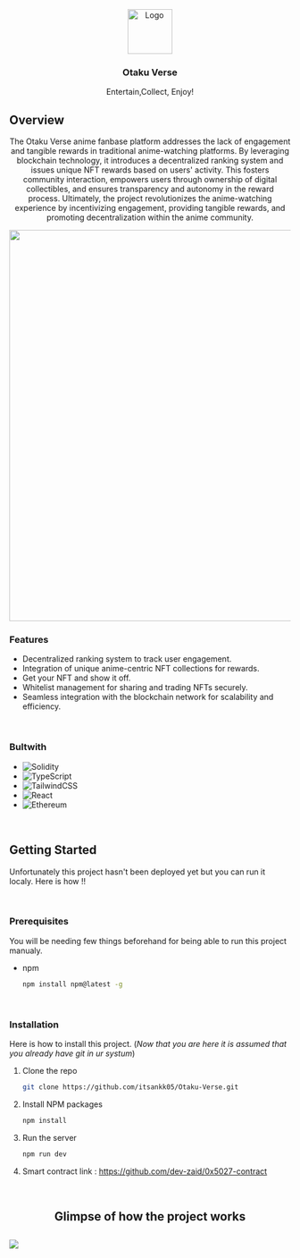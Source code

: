 <div align="center">
  <a href="https://github.com/othneildrew/Best-README-Template">
    <img src="https://slwehdbwpcxuqrwxmwqq.supabase.co/storage/v1/object/public/resources/Dragonball-removebg.png" alt="Logo" width="80" height="80">
  </a>

  <h3 align="center">Otaku Verse</h3>
  <p align="center">
    Entertain,Collect, Enjoy!
<!--     <br />
    <a href="https://github.com/othneildrew/Best-README-Template"><strong>Explore the docs »</strong></a>
    <br />
    <br />
    <a href="https://github.com/othneildrew/Best-README-Template">View Demo</a>
    ·
    <a href="https://github.com/othneildrew/Best-README-Template/issues">Report Bug</a>
    ·
    <a href="https://github.com/othneildrew/Best-README-Template/issues">Request Feature</a> -->
  </p>
</div>

## Overview

<p align="center">
    The Otaku Verse anime fanbase platform addresses the lack of engagement and tangible rewards in traditional anime-watching platforms. By leveraging blockchain technology, it introduces a decentralized ranking system and issues unique NFT rewards based on users' activity. This fosters community interaction, empowers users through ownership of digital collectibles, and ensures transparency and autonomy in the reward process. Ultimately, the project revolutionizes the anime-watching experience by incentivizing engagement, providing tangible rewards, and promoting decentralization within the anime community.
</p>


<p align="center">
    <img width="700" src="https://slwehdbwpcxuqrwxmwqq.supabase.co/storage/v1/object/public/nft-images/anime-removebg-preview%20(1).png">
</p>

### Features

- Decentralized ranking system to track user engagement.
- Integration of unique anime-centric NFT collections for rewards.
- Get your NFT and show it off.
- Whitelist management for sharing and trading NFTs securely.
- Seamless integration with the blockchain network for scalability and efficiency.

<br />

### Bultwith

* ![Solidity](https://img.shields.io/badge/Solidity-%23363636.svg?style=for-the-badge&logo=solidity&logoColor=white)
* ![TypeScript](https://img.shields.io/badge/typescript-%23007ACC.svg?style=for-the-badge&logo=typescript&logoColor=white)
* ![TailwindCSS](https://img.shields.io/badge/tailwindcss-%2338B2AC.svg?style=for-the-badge&logo=tailwind-css&logoColor=white)
* ![React](https://img.shields.io/badge/react-%2320232a.svg?style=for-the-badge&logo=react&logoColor=%2361DAFB)
* ![Ethereum](https://img.shields.io/badge/Ethereum-3C3C3D?style=for-the-badge&logo=Ethereum&logoColor=white)

<br />

## Getting Started

Unfortunately this project hasn't been deployed yet but you can run it localy. Here is how !!

<br />

### Prerequisites

You will be needing few things beforehand for being able to run this project manualy.
* npm
  ```sh
  npm install npm@latest -g
  ```
<br />
  
### Installation

Here is how to install this project. (*Now that you are here it is assumed that you already have git in ur systum*)

1. Clone the repo
   ```sh
   git clone https://github.com/itsankk05/Otaku-Verse.git
   ```
2. Install NPM packages
   ```sh
   npm install
   ```
3. Run the server
   ```sh
   npm run dev
   ```
3. Smart contract link : https://github.com/dev-zaid/0x5027-contract  

<br />

<h2 align="center"> Glimpse of how the project works <h2>

[<img src="https://github.com/itsankk05/Otaku-Verse/assets/91370904/92c5cb71-5a84-4767-8359-d38d792e4d67">](https://www.youtube.com/watch?v=YCM7l236sOA)
